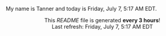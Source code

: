 My name is Tanner and today is Friday, July 7, 5:17 AM EDT.

<p align="center">This <i>README</i> file is generated <b>every 3 hours</b>!</br>Last refresh: Friday, July 7, 5:17 AM EDT<br /></p>
